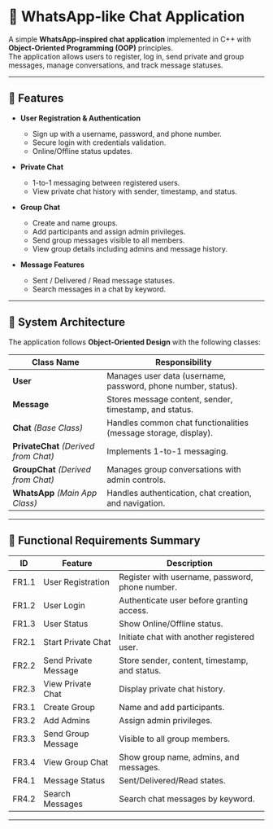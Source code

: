 # 📱 WhatsApp-like Chat Application

A simple **WhatsApp-inspired chat application** implemented in C++ with **Object-Oriented Programming (OOP)** principles.  
The application allows users to register, log in, send private and group messages, manage conversations, and track message statuses.

---

## 🚀 Features

- **User Registration & Authentication**
  - Sign up with a username, password, and phone number.
  - Secure login with credentials validation.
  - Online/Offline status updates.

- **Private Chat**
  - 1-to-1 messaging between registered users.
  - View private chat history with sender, timestamp, and status.

- **Group Chat**
  - Create and name groups.
  - Add participants and assign admin privileges.
  - Send group messages visible to all members.
  - View group details including admins and message history.

- **Message Features**
  - Sent / Delivered / Read message statuses.
  - Search messages in a chat by keyword.

---

## 📂 System Architecture

The application follows **Object-Oriented Design** with the following classes:

| Class Name    | Responsibility |
|---------------|---------------|
| **User**      | Manages user data (username, password, phone number, status). |
| **Message**   | Stores message content, sender, timestamp, and status. |
| **Chat** *(Base Class)* | Handles common chat functionalities (message storage, display). |
| **PrivateChat** *(Derived from Chat)* | Implements 1-to-1 messaging. |
| **GroupChat** *(Derived from Chat)* | Manages group conversations with admin controls. |
| **WhatsApp** *(Main App Class)* | Handles authentication, chat creation, and navigation. |

---

## 📌 Functional Requirements Summary

| ID     | Feature | Description |
|--------|---------|-------------|
| FR1.1  | User Registration | Register with username, password, phone number. |
| FR1.2  | User Login | Authenticate user before granting access. |
| FR1.3  | User Status | Show Online/Offline status. |
| FR2.1  | Start Private Chat | Initiate chat with another registered user. |
| FR2.2  | Send Private Message | Store sender, content, timestamp, and status. |
| FR2.3  | View Private Chat | Display private chat history. |
| FR3.1  | Create Group | Name and add participants. |
| FR3.2  | Add Admins | Assign admin privileges. |
| FR3.3  | Send Group Message | Visible to all group members. |
| FR3.4  | View Group Chat | Show group name, admins, and messages. |
| FR4.1  | Message Status | Sent/Delivered/Read states. |
| FR4.2  | Search Messages | Search chat messages by keyword. |

---
